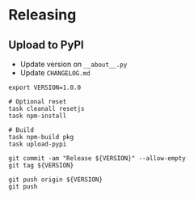 # Releasing

## Upload to PyPI

- Update version on `__about__.py`
- Update `CHANGELOG.md`

```shell
export VERSION=1.0.0

# Optional reset
task cleanall resetjs
task npm-install

# Build
task npm-build pkg
task upload-pypi

git commit -am "Release ${VERSION}" --allow-empty
git tag ${VERSION}

git push origin ${VERSION}
git push
```
